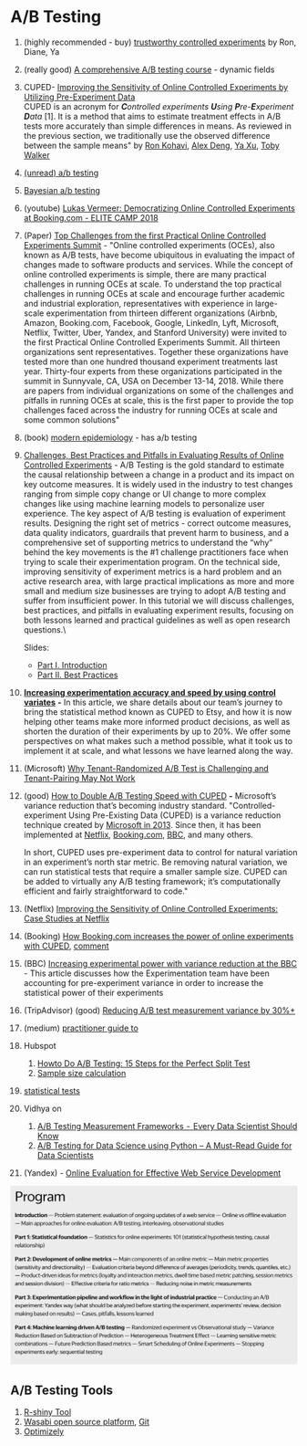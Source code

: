 # A/B Testing

1. (highly recommended - buy) [trustworthy controlled experiments](https://www.amazon.com/Trustworthy-Online-Controlled-Experiments-Practical/dp/1108724264) by Ron, Diane, Ya
2. (really good) [A comprehensive A/B testing course](https://www.dynamicyield.com/lesson/introduction-to-ab-testing/) - dynamic fields&#x20;
3. CUPED- [Improving the Sensitivity of Online Controlled Experiments by Utilizing Pre-Experiment Data](https://www.researchgate.net/publication/237838291\_Improving\_the\_Sensitivity\_of\_Online\_Controlled\_Experiments\_by\_Utilizing\_Pre-Experiment\_Data) \
   CUPED is an acronym for _**C**ontrolled experiments **U**sing **P**re-**E**xperiment **D**ata_ \[1]. It is a method that aims to estimate treatment effects in A/B tests more accurately than simple differences in means. As reviewed in the previous section, we traditionally use the observed difference between the sample means" by [Ron Kohavi](https://www.researchgate.net/profile/Ron-Kohavi?\_sg%5B0%5D=KBUqquLoynrhBwAqI\_hp8wiKzS-W7Y8npX533S7mGEz7X8c4nWcZep29ODkgRMRuswnUi5k.FWiITiqXkv15UR3ZCISxP6b6HoRRWHVmgakVys2SaHRGCG5XCLLpGOWG3mTL6OfpsVKgugtvIZ9wPma-9Um2nQ&\_sg%5B1%5D=MURYtShQOHcQBzbrQ5lD4YiDb2Jja-MkN3DecJYDloUHA4q3RgO9v\_LmMEbwkwGEY42idms.PWKAwFNObu6SMB3PUsd91Wg7eNATWgIWXtZNZguBktjkQHx6dNnXtHBRSaDmHZo9STzqyKdchUOlIPlZ0ZO9nA), [Alex Deng](https://www.researchgate.net/profile/Alex-Deng-2?\_sg%5B0%5D=KBUqquLoynrhBwAqI\_hp8wiKzS-W7Y8npX533S7mGEz7X8c4nWcZep29ODkgRMRuswnUi5k.FWiITiqXkv15UR3ZCISxP6b6HoRRWHVmgakVys2SaHRGCG5XCLLpGOWG3mTL6OfpsVKgugtvIZ9wPma-9Um2nQ&\_sg%5B1%5D=MURYtShQOHcQBzbrQ5lD4YiDb2Jja-MkN3DecJYDloUHA4q3RgO9v\_LmMEbwkwGEY42idms.PWKAwFNObu6SMB3PUsd91Wg7eNATWgIWXtZNZguBktjkQHx6dNnXtHBRSaDmHZo9STzqyKdchUOlIPlZ0ZO9nA), [Ya Xu](https://www.researchgate.net/scientific-contributions/Ya-Xu-2010104340?\_sg%5B0%5D=KBUqquLoynrhBwAqI\_hp8wiKzS-W7Y8npX533S7mGEz7X8c4nWcZep29ODkgRMRuswnUi5k.FWiITiqXkv15UR3ZCISxP6b6HoRRWHVmgakVys2SaHRGCG5XCLLpGOWG3mTL6OfpsVKgugtvIZ9wPma-9Um2nQ&\_sg%5B1%5D=MURYtShQOHcQBzbrQ5lD4YiDb2Jja-MkN3DecJYDloUHA4q3RgO9v\_LmMEbwkwGEY42idms.PWKAwFNObu6SMB3PUsd91Wg7eNATWgIWXtZNZguBktjkQHx6dNnXtHBRSaDmHZo9STzqyKdchUOlIPlZ0ZO9nA), [Toby Walker](https://www.researchgate.net/profile/Toby-Walker?\_sg%5B0%5D=KBUqquLoynrhBwAqI\_hp8wiKzS-W7Y8npX533S7mGEz7X8c4nWcZep29ODkgRMRuswnUi5k.FWiITiqXkv15UR3ZCISxP6b6HoRRWHVmgakVys2SaHRGCG5XCLLpGOWG3mTL6OfpsVKgugtvIZ9wPma-9Um2nQ&\_sg%5B1%5D=MURYtShQOHcQBzbrQ5lD4YiDb2Jja-MkN3DecJYDloUHA4q3RgO9v\_LmMEbwkwGEY42idms.PWKAwFNObu6SMB3PUsd91Wg7eNATWgIWXtZNZguBktjkQHx6dNnXtHBRSaDmHZo9STzqyKdchUOlIPlZ0ZO9nA)
4. [(unread) a/b testing ](https://booking.ai/theres-more-to-experimentation-than-a-b-223fba846876)
5. [Bayesian a/b testing](https://towardsdatascience.com/why-you-should-switch-to-bayesian-a-b-testing-364557e0af1a)
6. (youtube) [Lukas Vermeer: Democratizing Online Controlled Experiments at Booking.com - ELITE CAMP 2018](https://www.youtube.com/watch?v=z81SxsmSfFo)
7. (Paper) [Top Challenges from the first Practical Online Controlled Experiments Summit](https://www.kdd.org/exploration\_files/June\_2019\_-\_2.TopChallengesInPracticalOnlineControlledExperiments\_.pdf) - "Online controlled experiments (OCEs), also known as A/B tests, have become ubiquitous in evaluating the impact of changes made to software products and services. While the concept of online controlled experiments is simple, there are many practical challenges in running OCEs at scale. To understand the top practical challenges in running OCEs at scale and encourage further academic and industrial exploration, representatives with experience in large-scale experimentation from thirteen different organizations (Airbnb, Amazon, Booking.com, Facebook, Google, LinkedIn, Lyft, Microsoft, Netflix, Twitter, Uber, Yandex, and Stanford University) were invited to the first Practical Online Controlled Experiments Summit. All thirteen organizations sent representatives. Together these organizations have tested more than one hundred thousand experiment treatments last year. Thirty-four experts from these organizations participated in the summit in Sunnyvale, CA, USA on December 13-14, 2018. While there are papers from individual organizations on some of the challenges and pitfalls in running OCEs at scale, this is the first paper to provide the top challenges faced across the industry for running OCEs at scale and some common solutions"
8. (book) [modern epidemiology](https://www.stata.com/bookstore/modern-epidemiology/) - has a/b testing
9.  [Challenges, Best Practices and Pitfalls in Evaluating Results of Online Controlled Experiments](https://sites.google.com/view/kdd2019-exp-evaluation/) - A/B Testing is the gold standard to estimate the causal relationship between a change in a product and its impact on key outcome measures. It is widely used in the industry to test changes ranging from simple copy change or UI change to more complex changes like using machine learning models to personalize user experience. The key aspect of A/B testing is evaluation of experiment results. Designing the right set of metrics - correct outcome measures, data quality indicators, guardrails that prevent harm to business, and a comprehensive set of supporting metrics to understand the “why” behind the key movements is the #1 challenge practitioners face when trying to scale their experimentation program. On the technical side, improving sensitivity of experiment metrics is a hard problem and an active research area, with large practical implications as more and more small and medium size businesses are trying to adopt A/B testing and suffer from insufficient power. In this tutorial we will discuss challenges, best practices, and pitfalls in evaluating experiment results, focusing on both lessons learned and practical guidelines as well as open research questions.\


    Slides:

    * [Part I. Introduction](https://drive.google.com/file/d/13rq3KeqCdsM5EiNcr7jWbphc0wWw12sX/view?usp=sharing)
    * [Part II. Best Practices](https://drive.google.com/file/d/1q3uf0Voe0oi7aPyxpPoqYxL2Ie\_Vtqnk/view?usp=sharing)
10. [**Increasing experimentation accuracy and speed by using control variates**](https://codeascraft.com/2021/06/02/increasing-experimentation-accuracy-and-speed-by-using-control-variates/) **-** In this article, we share details about our team’s journey to bring the statistical method known as CUPED to Etsy, and how it is now helping other teams make more informed product decisions, as well as shorten the duration of their experiments by up to 20%. We offer some perspectives on what makes such a method possible, what it took us to implement it at scale, and what lessons we have learned along the way.
11. (Microsoft) [Why Tenant-Randomized A/B Test is Challenging and Tenant-Pairing May Not Work](https://www.microsoft.com/en-us/research/group/experimentation-platform-exp/articles/why-tenant-randomized-a-b-test-is-challenging-and-tenant-pairing-may-not-work/)
12. (good) [How to Double A/B Testing Speed with CUPED](https://towardsdatascience.com/how-to-double-a-b-testing-speed-with-cuped-f80460825a90) **-** Microsoft’s variance reduction that’s becoming industry standard. "Controlled-experiment Using Pre-Existing Data (CUPED) is a variance reduction technique created by [Microsoft in 2013](https://exp-platform.com/Documents/2013-02-CUPED-ImprovingSensitivityOfControlledExperiments.pdf). Since then, it has been implemented at [Netflix](https://www.kdd.org/kdd2016/papers/files/adp0945-xieA.pdf), [Booking.com](https://booking.ai/how-booking-com-increases-the-power-of-online-experiments-with-cuped-995d186fff1d), [BBC](https://medium.com/bbc-data-science/increasing-experiment-sensitivity-through-pre-experiment-variance-reduction-166d7d00d8fd), and many others.

    In short, CUPED uses pre-experiment data to control for natural variation in an experiment’s north star metric. Be removing natural variation, we can run statistical tests that require a smaller sample size. CUPED can be added to virtually any A/B testing framework; it’s computationally efficient and fairly straightforward to code."
13. (Netflix) [Improving the Sensitivity of Online Controlled Experiments: Case Studies at Netflix](https://www.kdd.org/kdd2016/papers/files/adp0945-xieA.pdf)
14. (Booking) [How Booking.com increases the power of online experiments with CUPED](https://booking.ai/how-booking-com-increases-the-power-of-online-experiments-with-cuped-995d186fff1d), [comment](https://medium.com/@drsimonj/yes-cuped-could-be-used-like-regression-methods-to-adjust-for-confounders-71c951234fcf)
15. (BBC) [Increasing experimental power with variance reduction at the BBC ](https://medium.com/bbc-data-science/increasing-experiment-sensitivity-through-pre-experiment-variance-reduction-166d7d00d8fd)- This article discusses how the Experimentation team have been accounting for pre-experiment variance in order to increase the statistical power of their experiments
16. (TripAdvisor) (good)  [Reducing A/B test measurement variance by 30%+](https://www.tripadvisor.com/engineering/reducing-a-b-test-measurement-variance-by-30/)
17. (medium) [practitioner guide to ](https://vkteam.medium.com/practitioners-guide-to-statistical-tests-ed2d580ef04f)
18. Hubspot
    1. [Howto Do A/B Testing: 15 Steps for the Perfect Split Test](https://blog.hubspot.com/marketing/how-to-do-a-b-testing)
    2. [Sample size calculation](https://blog.hubspot.com/marketing/email-a-b-test-sample-size-testing-time)
19. [statistical tests](https://vkteam.medium.com/practitioners-guide-to-statistical-tests-ed2d580ef04f)
20. Vidhya on&#x20;
    1. [A/B Testing Measurement Frameworks  -  Every Data Scientist Should Know](https://www.analyticsvidhya.com/blog/2021/03/a-b-testing-measurement-frameworks%E2%80%8A-%E2%80%8Aevery-data-scientist-should-know/)
    2. [A/B Testing for Data Science using Python – A Must-Read Guide for Data Scientists](https://www.analyticsvidhya.com/blog/2020/10/ab-testing-data-science/)
21. (Yandex)  - [Online Evaluation for Effective Web Service Development](https://research.yandex.com/tutorials/online-evaluation/kdd-2018)

![](<../.gitbook/assets/image (1).png>)

## A/B Testing Tools

1. [R-shiny Tool](https://towardsdatascience.com/cuped-r-shiny-tool-7a4869d77f0a)
2. [Wasabi open source platform](https://www.intuit.com/blog/innovative-thinking/meet-wasabi-an-open-source-ab-testing-platform/), [Git](https://github.com/intuit/wasabi)
3. [Optimizely](https://www.optimizely.com/)
